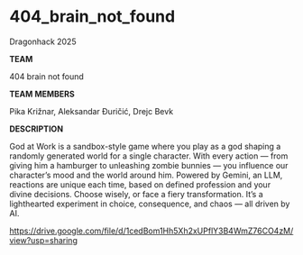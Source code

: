 # 404_brain_not_found
Dragonhack 2025

**TEAM**

404 brain not found

**TEAM MEMBERS**

Pika Križnar, Aleksandar Đuričić, Drejc Bevk

**DESCRIPTION**

God at Work is a sandbox-style game where you play as a god shaping a randomly generated world for a single character. With every action — from giving him a hamburger to unleashing zombie bunnies — you influence our character’s mood and the world around him. Powered by Gemini, an LLM, reactions are unique each time, based on defined profession and your divine decisions. Choose wisely, or face a fiery transformation. It’s a lighthearted experiment in choice, consequence, and chaos — all driven by AI.

https://drive.google.com/file/d/1cedBom1Hh5Xh2xUPflY3B4WmZ76CO4zM/view?usp=sharing
